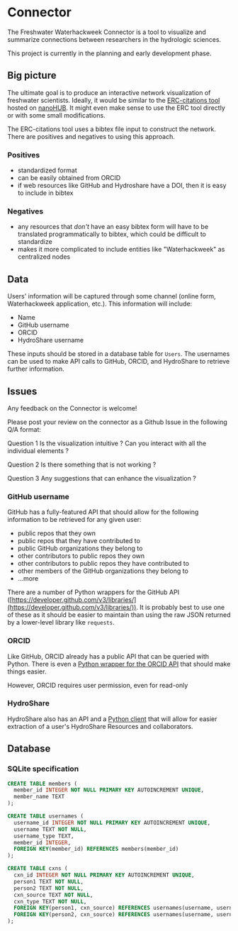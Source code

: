 # Connector

The Freshwater Waterhackweek Connector is a tool to visualize and summarize connections between researchers in the hydrologic sciences.

This project is currently in the planning and early development phase.

## Big picture

The ultimate goal is to produce an interactive network visualization of freshwater scientists. Ideally, it would be similar to the [ERC-citations tool](https://github.com/cns-iu/ERC-Client) hosted on [nanoHUB](https://nanohub.org/erc-citations). It might even make sense to use the ERC tool directly or with some small modifications.

The ERC-citations tool uses a bibtex file input to construct the network. There are positives and negatives to using this approach.

### Positives

- standardized format
- can be easily obtained from ORCID
- if web resources like GitHub and Hydroshare have a DOI, then it is easy to include in bibtex

### Negatives

- any resources that *don't* have an easy bibtex form will have to be translated programmatically to bibtex, which could be difficult to standardize
- makes it more complicated to include entities like "Waterhackweek" as centralized nodes

## Data

Users' information will be captured through some channel (online form, Waterhackweek application, etc.). This information will include:

- Name
- GitHub username
- ORCID
- HydroShare username

These inputs should be stored in a database table for `Users`. The usernames can be used to make API calls to GitHub, ORCID, and HydroShare to retrieve further information.

## Issues
Any feedback on the Connector is welcome!

Please post your review on the connector as a Github Issue in the following Q/A format:

Question 1
Is the visualization intuitive ? Can you interact with all the individual elements ?

Question 2
Is there something that is not working ?

Question 3
Any suggestions that can enhance the visualization ?


### GitHub username

GitHub has a fully-featured API that should allow for the following information to be retrieved for any given user:

- public repos that they own
- public repos that they have contributed to
- public GitHub organizations they belong to
- other contributors to public repos they own
- other contributors to public repos they have contributed to
- other members of the GitHub organizations they belong to
- ...more

There are a number of Python wrappers for the GitHub API ([https://developer.github.com/v3/libraries/](https://developer.github.com/v3/libraries/)). It is probably best to use one of these as it should be easier to maintain than using the raw JSON returned by a lower-level library like `requests`.

### ORCID

Like GitHub, ORCID already has a public API that can be queried with Python. There is even a [Python wrapper for the ORCID API](https://github.com/ORCID/python-orcid) that should make things easier.

However, ORCID requires user permission, even for read-only

### HydroShare

HydroShare also has an API and a [Python client](https://hs-restclient.readthedocs.io/en/latest/) that will allow for easier extraction of a user's HydroShare Resources and collaborators.

## Database

### SQLite specification

```sql
CREATE TABLE members (
  member_id INTEGER NOT NULL PRIMARY KEY AUTOINCREMENT UNIQUE,
  member_name TEXT
);

CREATE TABLE usernames (
  username_id INTEGER NOT NULL PRIMARY KEY AUTOINCREMENT UNIQUE,
  username TEXT NOT NULL,
  username_type TEXT,
  member_id INTEGER,
  FOREIGN KEY(member_id) REFERENCES members(member_id)
);

CREATE TABLE cxns (
  cxn_id INTEGER NOT NULL PRIMARY KEY AUTOINCREMENT UNIQUE,
  person1 TEXT NOT NULL,
  person2 TEXT NOT NULL,
  cxn_source TEXT NOT NULL,
  cxn_type TEXT NOT NULL,
  FOREIGN KEY(person1, cxn_source) REFERENCES usernames(username, username_type),
  FOREIGN KEY(person2, cxn_source) REFERENCES usernames(username, username_type)
);
```
